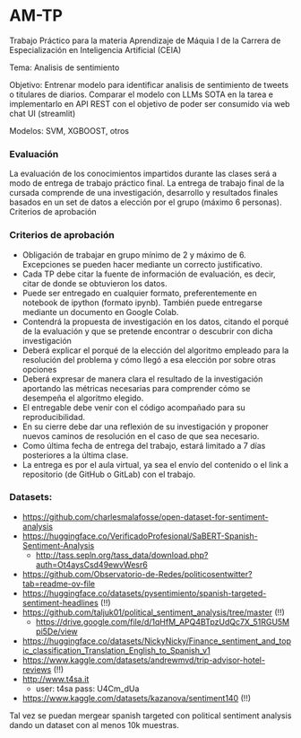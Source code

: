 # AM-TP
Trabajo Práctico para la materia Aprendizaje de Máquia I de la Carrera de Especialización en Inteligencia Artificial (CEIA)

Tema: Analisis de sentimiento

Objetivo: Entrenar modelo para identificar analisis de sentimiento de tweets o titulares de diarios. Comparar el modelo con LLMs SOTA en la tarea e implementarlo en API REST con el objetivo de poder ser consumido via web chat UI (streamlit)

Modelos: SVM, XGBOOST, otros

### Evaluación
La evaluación de los conocimientos impartidos durante las clases será a modo de entrega de trabajo práctico final. La entrega de trabajo final de la cursada comprende de una investigación, desarrollo y resultados finales basados en un set de datos a elección por el grupo (máximo 6 personas).
Criterios de aprobación

### Criterios de aprobación
- Obligación de trabajar en grupo mínimo de 2 y máximo de 6. Excepciones se pueden hacer mediante un correcto justificativo.
- Cada TP debe citar la fuente de información de evaluación, es decir, citar de donde se obtuvieron los datos.
-  Puede ser entregado en cualquier formato, preferentemente en notebook de ipython (formato ipynb). También puede entregarse mediante un documento en Google Colab.
- Contendrá la propuesta de investigación en los datos, citando el porqué de la evaluación y que se pretende encontrar o descubrir con dicha investigación
- Deberá explicar el porqué de la elección del algoritmo empleado para la resolución del problema y cómo llegó a esa elección por sobre otras opciones
- Deberá expresar de manera clara el resultado de la investigación aportando las métricas necesarias para comprender cómo se desempeña el algoritmo elegido.
- El entregable debe venir con el código acompañado para su reproducibilidad.
- En su cierre debe dar una reflexión de su investigación y proponer nuevos caminos de resolución en el caso de que sea necesario.
- Como última fecha de entrega del trabajo, estará limitado a 7 días posteriores a la última clase.
- La entrega es por el aula virtual, ya sea el envío del contenido o el link a repositorio (de GitHub o GitLab) con el trabajo.

### Datasets:
- https://github.com/charlesmalafosse/open-dataset-for-sentiment-analysis
- https://huggingface.co/VerificadoProfesional/SaBERT-Spanish-Sentiment-Analysis
  - http://tass.sepln.org/tass_data/download.php?auth=Ot4aysCsd49ewvWesr6
- https://github.com/Observatorio-de-Redes/politicosentwitter?tab=readme-ov-file
- https://huggingface.co/datasets/pysentimiento/spanish-targeted-sentiment-headlines (!!)
- https://github.com/taljuk01/political_sentiment_analysis/tree/master (!!)
  - https://drive.google.com/file/d/1qHfM_APQ4BTpzUdQc7X_51RGU5Mpi5De/view
- https://huggingface.co/datasets/NickyNicky/Finance_sentiment_and_topic_classification_Translation_English_to_Spanish_v1
- https://www.kaggle.com/datasets/andrewmvd/trip-advisor-hotel-reviews (!!)
- http://www.t4sa.it
  - user: t4sa
    pass: U4Cm_dUa
- https://www.kaggle.com/datasets/kazanova/sentiment140 (!!)

Tal vez se puedan mergear spanish targeted con political sentiment analysis dando un dataset con al menos 10k muestras.
